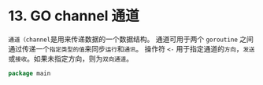 # 13. GO channel 通道
`通道（channel`是用来传递数据的一个数据结构。
通道可用于两个 `goroutine` 之间通过传递一个`指定类型的值`来同步`运行`和`通讯`。
操作符 `<-` 用于指定通道的`方向`，`发送`或`接收`。如果未指定方向，则为`双向通道`。

```go
package main